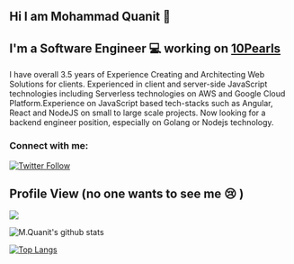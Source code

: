 ## Hi I am Mohammad Quanit 👋

## I'm a Software Engineer :computer: working on [10Pearls](https://10pearls.com/)

I have overall 3.5 years of Experience Creating and Architecting Web Solutions for clients. Experienced in client and server-side JavaScript technologies including Serverless technologies on AWS and Google Cloud Platform.Experience on JavaScript based tech-stacks such as Angular, React and NodeJS on small to large scale projects. Now looking for a backend engineer position, especially on Golang or Nodejs technology. 

### Connect with me:

[![Twitter Follow](https://img.shields.io/twitter/follow/mquanit?color=1DA1F2&logo=twitter&style=for-the-badge)](https://twitter.com/mquanit)

 
## Profile View (no one wants to see me 😢 )
![](https://komarev.com/ghpvc/?username=Mohammad-Quanit)

![M.Quanit's github stats](https://github-readme-stats.vercel.app/api?username=Mohammad-Quanit&theme=react&show_icons=true)

[![Top Langs](https://github-readme-stats.vercel.app/api/top-langs/?username=Mohammad-Quanit&layout=compact&theme=react)](https://github.com/anuraghazra/github-readme-stats)




<!--
**Mohammad-Quanit/Mohammad-Quanit** is a ✨ _special_ ✨ repository because its `README.md` (this file) appears on your GitHub profile.
## Stargazers

[![Stargazers repo roster for @Mohammad-Quanit/Mohammad-Quanit](https://reporoster.com/stars/Mohammad-Quanit/Mohammad-Quanit)](https://github.com/Mohammad-Quanit/Mohammad-Quanit/stargazers)

Here are some ideas to get you started:

- 🔭 I’m currently working on ...
- 🌱 I’m currently learning ...
- 👯 I’m looking to collaborate on ...
- 🤔 I’m looking for help with ...
- 💬 Ask me about ...
- 📫 How to reach me: ...
- 😄 Pronouns: ...
- ⚡ Fun fact: ...
-->
